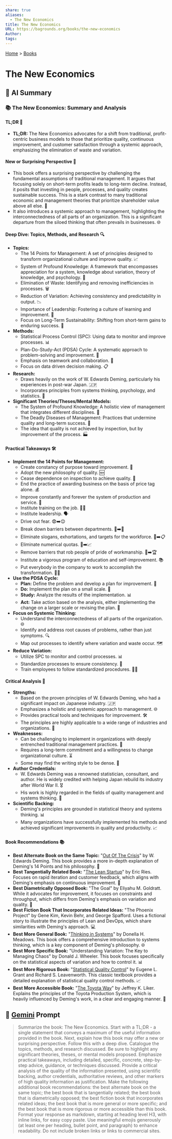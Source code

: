 ```yaml
---
share: true
aliases:
  - The New Economics
title: The New Economics
URL: https://bagrounds.org/books/the-new-economics
Author: 
tags: 
---
```

[Home](../index.md) > [Books](./index.md)  
# The New Economics  
## 🤖 AI Summary  
### 📚 The New Economics: Summary and Analysis  
#### TL;DR 🎯  
* **TL;DR:** The New Economics advocates for a shift from traditional, profit-centric business models to those that prioritize quality, continuous improvement, and customer satisfaction through a systemic approach, emphasizing the elimination of waste and variation.  
  
#### New or Surprising Perspective 🤔  
* This book offers a surprising perspective by challenging the fundamental assumptions of traditional management. It argues that focusing solely on short-term profits leads to long-term decline. Instead, it posits that investing in people, processes, and quality creates sustainable success. This is a stark contrast to many traditional economic and management theories that prioritize shareholder value above all else. 🔄  
* It also introduces a systemic approach to management, highlighting the interconnectedness of all parts of an organization. This is a significant departure from the siloed thinking that often prevails in businesses. 🌐  
  
#### Deep Dive: Topics, Methods, and Research 🔍  
* **Topics:**  
    * The 14 Points for Management: A set of principles designed to transform organizational culture and improve quality. 📈  
    * System of Profound Knowledge: A framework that encompasses appreciation for a system, knowledge about variation, theory of knowledge, and psychology. 🧠  
    * Elimination of Waste: Identifying and removing inefficiencies in processes. 🗑️  
    * Reduction of Variation: Achieving consistency and predictability in output. 📉  
    * Importance of Leadership: Fostering a culture of learning and improvement. 🤝  
    * Focus on Long-Term Sustainability: Shifting from short-term gains to enduring success. 🌳  
* **Methods:**  
    * Statistical Process Control (SPC): Using data to monitor and improve processes. 📊  
    * Plan-Do-Study-Act (PDSA) Cycle: A systematic approach to problem-solving and improvement. 🔄  
    * Emphasis on teamwork and collaboration. 🤝  
    * Focus on data driven decision making. 📋  
* **Research:**  
    * Draws heavily on the work of W. Edwards Deming, particularly his experiences in post-war Japan. 🇯🇵  
    * Incorporates principles from systems thinking, psychology, and statistics. 🔬  
* **Significant Theories/Theses/Mental Models:**  
    * The System of Profound Knowledge: A holistic view of management that integrates different disciplines. 🧠  
    * The Deadly Diseases of Management: Practices that undermine quality and long-term success. 🤒  
    * The idea that quality is not achieved by inspection, but by improvement of the process. 🏭  
  
#### Practical Takeaways 🛠️  
* **Implement the 14 Points for Management:**  
    * Create constancy of purpose toward improvement. 🎯  
    * Adopt the new philosophy of quality. 🆕  
    * Cease dependence on inspection to achieve quality. 🛑  
    * End the practice of awarding business on the basis of price tag alone. 💰  
    * Improve constantly and forever the system of production and service. 🔄  
    * Institute training on the job. 👨‍🏫  
    * Institute leadership. 🗣️  
    * Drive out fear. 😨➡️😌  
    * Break down barriers between departments. 🧱➡️🤝  
    * Eliminate slogans, exhortations, and targets for the workforce. 📢➡️📋  
    * Eliminate numerical quotas. 🔢➡️📈  
    * Remove barriers that rob people of pride of workmanship. 🚧➡️🏆  
    * Institute a vigorous program of education and self-improvement. 📚  
    * Put everybody in the company to work to accomplish the transformation. 👷‍♀️  
* **Use the PDSA Cycle:**  
    * **Plan:** Define the problem and develop a plan for improvement. 📝  
    * **Do:** Implement the plan on a small scale. 🧪  
    * **Study:** Analyze the results of the implementation. 📊  
    * **Act:** Take action based on the analysis, either implementing the change on a larger scale or revising the plan. 🔄  
* **Focus on Systemic Thinking:**  
    * Understand the interconnectedness of all parts of the organization. 🌐  
    * Identify and address root causes of problems, rather than just symptoms. 🔍  
    * Map out processes to identify where variation and waste occur. 🗺️  
* **Reduce Variation:**  
    * Utilize SPC to monitor and control processes. 📊  
    * Standardize processes to ensure consistency. 📏  
    * Train employees to follow standardized procedures. 👩‍🏫  
  
#### Critical Analysis 🧐  
* **Strengths:**  
    * Based on the proven principles of W. Edwards Deming, who had a significant impact on Japanese industry. 🇯🇵  
    * Emphasizes a holistic and systemic approach to management. 🌐  
    * Provides practical tools and techniques for improvement. 🛠️  
    * The principles are highly applicable to a wide range of industries and organizations. 🏢  
* **Weaknesses:**  
    * Can be challenging to implement in organizations with deeply entrenched traditional management practices. 🚧  
    * Requires a long-term commitment and a willingness to change organizational culture. ⏳  
    * Some may find the writing style to be dense. 📝  
* **Author Credentials:**  
    * W. Edwards Deming was a renowned statistician, consultant, and author. He is widely credited with helping Japan rebuild its industry after World War II. 🎖️  
    * His work is highly regarded in the fields of quality management and systems thinking. 🧠  
* **Scientific Backing:**  
    * Deming's principles are grounded in statistical theory and systems thinking. 📊  
    * Many organizations have successfully implemented his methods and achieved significant improvements in quality and productivity. 📈  
  
#### Book Recommendations 📚  
* **Best Alternate Book on the Same Topic:** "[Out Of The Crisis](./out-of-the-crisis.md)" by W. Edwards Deming. This book provides a more in-depth explanation of Deming's 14 Points and his philosophy. 📖  
* **Best Tangentially Related Book:** "[The Lean Startup](./the-lean-startup.md)" by Eric Ries. Focuses on rapid iteration and customer feedback, which aligns with Deming's emphasis on continuous improvement. 🚀  
* **Best Diametrically Opposed Book:** "The Goal" by Eliyahu M. Goldratt. While it advocates for improvement, it focuses on constraints and throughput, which differs from Deming's emphasis on variation and quality. 🎯  
* **Best Fiction Book That Incorporates Related Ideas:** "The Phoenix Project" by Gene Kim, Kevin Behr, and George Spafford. Uses a fictional story to illustrate the principles of Lean and DevOps, which share similarities with Deming's approach. 💻  
* **Best More General Book:** "[Thinking in Systems](./thinking-in-systems.md)" by Donella H. Meadows. This book offers a comprehensive introduction to systems thinking, which is a key component of Deming's philosophy. 🌐  
* **Best More Specific Book:** "Understanding Variation: The Key to Managing Chaos" by Donald J. Wheeler. This book focuses specifically on the statistical aspects of variation and how to control it. 📊  
* **Best More Rigorous Book:** "[Statistical Quality Control](./statistical-quality-control.md)" by Eugene L. Grant and Richard S. Leavenworth. This classic textbook provides a detailed explanation of statistical quality control methods. 📈  
* **Best More Accessible Book:** "[The Toyota Way](./the-toyota-way.md)" by Jeffrey K. Liker. Explains the principles of the Toyota Production System, which is heavily influenced by Deming's work, in a clear and engaging manner. 🚗  
  
## 💬 [Gemini](https://gemini.google.com) Prompt  
> Summarize the book: The New Economics. Start with a TL;DR - a single statement that conveys a maximum of the useful information provided in the book. Next, explain how this book may offer a new or surprising perspective. Follow this with a deep dive. Catalogue the topics, methods, and research discussed. Be sure to highlight any significant theories, theses, or mental models proposed. Emphasize practical takeaways, including detailed, specific, concrete, step-by-step advice, guidance, or techniques discussed. Provide a critical analysis of the quality of the information presented, using scientific backing, author credentials, authoritative reviews, and other markers of high quality information as justification. Make the following additional book recommendations: the best alternate book on the same topic; the best book that is tangentially related; the best book that is diametrically opposed; the best fiction book that incorporates related ideas; the best book that is more general or more specific; and the best book that is more rigorous or more accessible than this book. Format your response as markdown, starting at heading level H3, with inline links, for easy copy paste. Use meaningful emojis generously (at least one per heading, bullet point, and paragraph) to enhance readability. Do not include broken links or links to commercial sites.  
